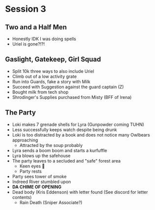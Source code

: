 # Session 3

## Two and a Half Men
* Honestly IDK I was doing spells
* Uriel is gone?!?!

## Gaslight, Gatekeep, Girl Squad
* Split 10k three ways to also include Uriel
* Climb out of a low activity grate
* Run into Guards, fake a story with Milk
* Succeed with Suggestion against the guard captain (Z)
* Bought milk from tech shop
* Shrodinger's Supplies purchased from Misty (BFF of Irena)

## The Party
* Loki makes 7 grenade shells for Lyra (Gunpowder coming TUHN)
* Less successfully keeps watch despite being drunk
* Loki is too distracted by a book and does not notice many Owlbears approaching
  * Attracted by the soup probably
* Lyra sends a boom boom and starts a kurfuffle
* Lyra blows up the safehouse
* The party leaves to a secluded and "safe" forest area
  * Keen eyes 👀
  * Party rests
* Party sees tower of smoke
* Indreed River stumbled upon
* **DA CHIME OF OPENING**
* Dead body (Kris Eddenson) with letter found (See discord for letter contents)
  * Rain Death (Sniper Associate?)
